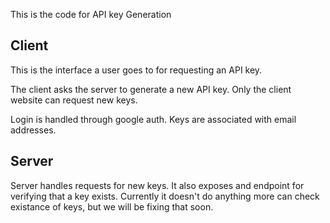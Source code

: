 This is the code for API key Generation

## Client

This is the interface a user goes to for requesting an API key.

The client asks the server to generate a new API key. Only the client website 
can request new keys.

Login is handled through google auth. Keys are associated with email addresses.

## Server

Server handles requests for new keys. It also exposes and endpoint for verifying
that a key exists. Currently it doesn't do anything more can check existance of 
keys, but we will be fixing that soon.



